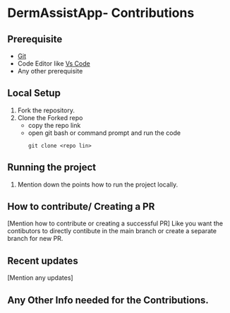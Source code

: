 # DermAssistApp- Contributions


## Prerequisite
* [Git](https://git-scm.com/downloads) 
* Code Editor like [Vs Code](https://code.visualstudio.com/download)
* Any other prerequisite

## Local Setup

1. Fork the repository.
2. Clone the Forked repo
   * copy the repo link
   * open git bash or command prompt and run the code 
       ```
       git clone <repo lin>
       ```
## Running the project
1. Mention down the points how to run the project locally.

## How to contribute/ Creating a PR
[Mention how to contribute or creating a successful PR]
Like you want the contibutors to directly contibute in the main branch or create a separate branch for new PR.

## Recent updates
[Mention any updates]

## Any Other Info needed for the Contributions.
